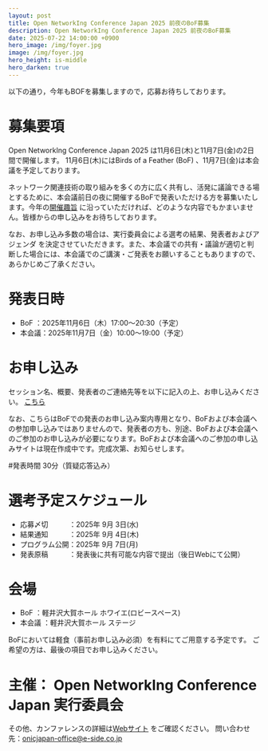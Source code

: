 ```yaml
---
layout: post
title: Open NetworkIng Conference Japan 2025 前夜のBoF募集 
description: Open NetworkIng Conference Japan 2025 前夜のBoF募集
date: 2025-07-22 14:00:00 +0900
hero_image: /img/foyer.jpg
image: /img/foyer.jpg
hero_height: is-middle
hero_darken: true
---
```

以下の通り，今年もBOFを募集しますので，応募お待ちしております。

# 募集要項
Open NetworkIng Conference Japan 2025 は11月6日(木)と11月7日(金)の2日間で開催します。
11月6日(木)にはBirds of a Feather (BoF) 、11月7日(金)は本会議を予定しております。

ネットワーク関連技術の取り組みを多くの方に広く共有し、活発に議論できる場とするために、本会議前日の夜に開催するBoFで発表いただける方を募集いたします。今年の[開催趣旨](https://www.onic.jp/) に沿っていただければ、どのような内容でもかまいません。皆様からの申し込みをお待ちしております。

なお、お申し込み多数の場合は、実行委員会による選考の結果、発表者およびアジェンダ を決定させていただきます。また、本会議での共有・議論が適切と判断した場合には、本会議でのご講演・ご発表をお願いすることもありますので、あらかじめご了承ください。

# 発表日時
* BoF     ：2025年11月6日（木）17:00〜20:30（予定）
* 本会議：2025年11月7日（金）10:00〜19:00（予定）

# お申し込み
セッション名、概要、発表者のご連絡先等を以下に記入の上、お申し込みください。
[こちら](https://forms.gle/AxMw22mkPk5j3oit9)

なお、こちらはBoFでの発表のお申し込み案内専用となり、BoFおよび本会議への参加申し込みではありませんので、発表者の方も、別途、BoFおよび本会議へのご参加のお申し込みが必要になります。BoFおよび本会議へのご参加の申し込みサイトは現在作成中です。完成次第、お知らせします。

#発表時間
30分（質疑応答込み）

# 選考予定スケジュール
* 応募〆切　　　：2025年 9月 3日(水)
* 結果通知　　　：2025年 9月 4日(木)
* プログラム公開：2025年 9月 7日(月)
* 発表原稿　　　：発表後に共有可能な内容で提出（後日Webにて公開）

# 会場
* BoF   ：軽井沢大賀ホール ホワイエ(ロビースペース)
* 本会議 ：軽井沢大賀ホール ステージ

BoFにおいては軽食（事前お申し込み必須）を有料にてご用意する予定です。
ご希望の方は、最後の項目でお申し込みください。

# 主催： Open NetworkIng Conference Japan 実行委員会
その他、カンファレンスの詳細は[Webサイト](https://www.onic.jp/) をご確認ください。
問い合わせ先：onicjapan-office@e-side.co.jp

